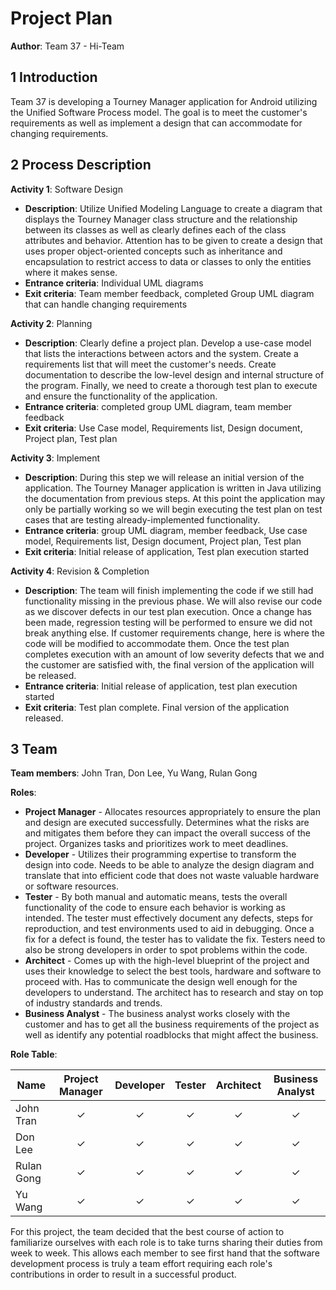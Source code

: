 # Project Plan

**Author**: Team 37 - Hi-Team

## 1 Introduction

Team 37 is developing a Tourney Manager application for Android utilizing the Unified Software Process model.  The goal is to meet the customer's requirements as well as implement a design that can accommodate for changing requirements.

## 2 Process Description

**Activity 1**: Software Design
- **Description**:  Utilize Unified Modeling Language to create a diagram that displays the Tourney Manager class structure and the relationship between its classes as well as clearly defines each of the class attributes and behavior.  Attention has to be given to create a design that uses proper object-oriented concepts such as inheritance and encapsulation to restrict access to data or classes to only the entities where it makes sense. 
- **Entrance criteria**: Individual UML diagrams
- **Exit criteria**: Team member feedback, completed Group UML diagram that can handle changing requirements

**Activity 2**:  Planning
- **Description**:  Clearly define a project plan.  Develop a use-case model that lists the interactions between actors and the system.  Create a requirements list that will meet the customer's needs.  Create documentation to describe the low-level design and internal structure of the program.  Finally, we need to create a thorough test plan to execute and ensure the functionality of the application. 
- **Entrance criteria**:  completed group UML diagram, team member feedback
- **Exit criteria**: Use Case model, Requirements list, Design document, Project plan, Test plan

**Activity 3**: Implement
- **Description**:  During this step we will release an initial version of the application.  The Tourney Manager application is written in Java utilizing the documentation from previous steps.  At this point the application may only be partially working so we will begin executing the test plan on test cases that are testing already-implemented functionality.
- **Entrance criteria**: group UML diagram, member feedback, Use case model, Requirements list, Design document, Project plan, Test plan
- **Exit criteria**: Initial release of application, Test plan execution started

**Activity 4**: Revision & Completion
- **Description**: The team will finish implementing the code if we still had functionality missing in the previous phase.  We will also revise our code as we discover defects in our test plan execution.  Once a change has been made, regression testing will be performed to ensure we did not break anything else.  If customer requirements change, here is where the code will be modified to accommodate them.  Once the test plan completes execution with an amount of low severity defects that we and the customer are satisfied with, the final version of the application will be released.
- **Entrance criteria**: Initial release of application, test plan execution started
- **Exit criteria**: Test plan complete.  Final version of the application released.

## 3 Team

**Team members**: John Tran, Don Lee, Yu Wang, Rulan Gong

**Roles**: 
- **Project Manager** - Allocates resources appropriately to ensure the plan and design are executed successfully.  Determines what the risks are and mitigates them before they can impact the overall success of the project.  Organizes tasks and prioritizes work to meet deadlines.
- **Developer** - Utilizes their programming expertise to transform the design into code.  Needs to be able to analyze the design diagram and translate that into efficient code that does not waste valuable hardware or software resources. 
- **Tester** - By both manual and automatic means, tests the overall functionality of the code to ensure each behavior is working as intended.  The tester must effectively document any defects, steps for reproduction, and test environments used to aid in debugging.  Once a fix for a defect is found, the tester has to validate the fix.  Testers need to also be strong developers in order to spot problems within the code.
- **Architect** - Comes up with the high-level blueprint of the project and uses their knowledge to select the best tools, hardware and software to proceed with.  Has to communicate the design well enough for the developers to understand.  The architect has to research and stay on top of industry standards and trends. 
- **Business Analyst** - The business analyst works closely with the customer and has to get all the business requirements of the project as well as identify any potential roadblocks that might affect the business.


**Role Table**:

| Name  | Project Manager | Developer | Tester | Architect | Business Analyst |
| ------------- | :-------------: | :-------------: | :-------------: | :-------------: | :-------------: |
| John Tran  |  ✓ | ✓ | ✓ | ✓ | ✓ | 
| Don Lee  | ✓ | ✓ | ✓ | ✓ | ✓ | 
| Rulan Gong  | ✓ | ✓ | ✓ | ✓ | ✓ | 
| Yu Wang  | ✓ | ✓ | ✓ | ✓ | ✓ | 

For this project, the team decided that the best course of action to familiarize ourselves with each role is to take turns sharing their duties from week to week.  This allows each member to see first hand that the software development process is truly a team effort requiring each role's contributions in order to result in a successful product.
